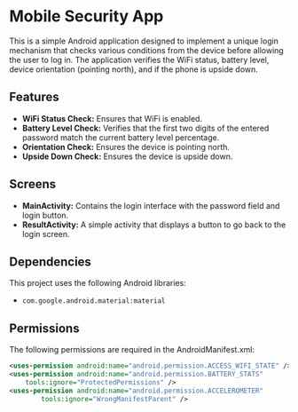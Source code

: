 # Mobile Security App

This is a simple Android application designed to implement a unique login mechanism that checks various conditions from the device before allowing the user to log in.
The application verifies the WiFi status, battery level, device orientation (pointing north), and if the phone is upside down.

## Features

- **WiFi Status Check:** Ensures that WiFi is enabled.
- **Battery Level Check:** Verifies that the first two digits of the entered password match the current battery level percentage.
- **Orientation Check:** Ensures the device is pointing north.
- **Upside Down Check:** Ensures the device is upside down.

## Screens

- **MainActivity:** Contains the login interface with the password field and login button.
- **ResultActivity:** A simple activity that displays a button to go back to the login screen.

## Dependencies

This project uses the following Android libraries:
- `com.google.android.material:material`

## Permissions

The following permissions are required in the AndroidManifest.xml:

```xml
<uses-permission android:name="android.permission.ACCESS_WIFI_STATE" />
<uses-permission android:name="android.permission.BATTERY_STATS"
    tools:ignore="ProtectedPermissions" />
<uses-permission android:name="android.permission.ACCELEROMETER"
        tools:ignore="WrongManifestParent" />
